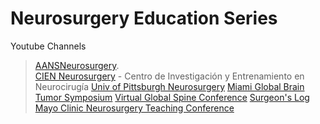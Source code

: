 # Neurosurgery Education Series 
Youtube Channels 
> [AANSNeurosurgery](https://www.youtube.com/user/AANSNeurosurgery). <br>
>[CIEN Neurosurgery](https://www.youtube.com/channel/UCeoarBVuV8n_SrAtQ8Icc1Q) - Centro de Investigación y Entrenamiento en Neurocirugía
> [Univ of Pittsburgh Neurosurgery](https://www.youtube.com/channel/UCawRhKROPdiQOCG5oetlEOw)
> [Miami Global Brain Tumor Symposium](https://www.youtube.com/channel/UCk8xDA5Nul_0kFa2L_aOIZw)
> [Virtual Global Spine Conference](https://www.youtube.com/channel/UCt1rrySlIL87Rtx5vdxxQ3w)
> [Surgeon's Log](https://www.youtube.com/channel/UCvG4yWZBggegY7MvKIOW4sQ)
> [ Mayo Clinic Neurosurgery Teaching Conference](https://www.youtube.com/watch?v=sP6v54hdOjQ)
